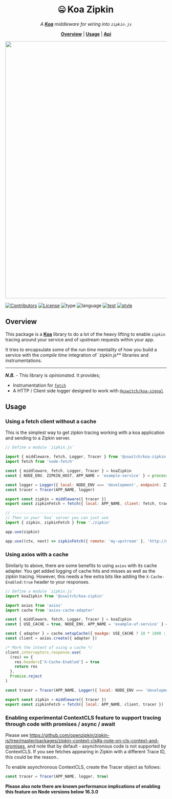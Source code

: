 <h1 align="center">🤐 Koa Zipkin</h1>

<p align="center">
  <i>
    A <b><a href="http://koajs.com">Koa</a></b> middleware for
    wiring into <code>zipkin.js</code>
  </i>
</p>

<p align="center">
  <b><a href="#overview">Overview</a></b>
  |
  <b><a href="#usage">Usage</a></b>
  |
  <b><a href="#api">Api</a></b>
</p>


<p align="center">
  <img src="screenshot.png" width="800">
</p>

[![Contributors](https://img.shields.io/badge/contributors-1-orange.svg?style=for-the-badge)](#contributors)
[![License](https://img.shields.io/github/license/mashape/apistatus.svg?style=for-the-badge)]()
![type](https://img.shields.io/badge/⚡-library-c45366.svg?style=for-the-badge)
![language](https://img.shields.io/badge/❤-Node-da776c.svg?style=for-the-badge)
[![test](https://img.shields.io/badge/🔬-Jest-e9a279.svg?style=for-the-badge)](https://facebook.github.io/jest/)
[![style](https://img.shields.io/badge/🎨-Standard-e4ca93.svg?style=for-the-badge)](https://standardjs.com)

## Overview

This package is a [**Koa**](http://koajs.com) library to do a lot of
the heavy lifting to enable `zipkin` tracing around your service and
of upstream requests within your app.

It tries to encapsulate some of the _run time_ mentality of how you
build a service with the _compile time_ integration of `zipkin.js**
libraries and instrumentations.

---

**_N.B._** - This library is _opinionated_. It provides;

+ Instrumentation for [`fetch`](https://github.com/openzipkin/zipkin-js/tree/master/packages/zipkin-instrumentation-fetch)
+ A HTTP / Client side logger designed to work with [`@uswitch/koa-signal`](https://github.com/uswitch/koa-core/tree/master/packages/koa-signal)

## Usage


### Using a fetch client without a cache

This is the simplest way to get zipkin tracing working with a koa
application and sending to a Zipkin server.

```js
// Define a module `zipkin.js`

import { middleware, fetch, Logger, Tracer } from '@uswitch/koa-zipkin'
import fetch from 'node-fetch'

const { middleware, fetch, Logger, Tracer } = koaZipkin
const { NODE_ENV, ZIPKIN_HOST, APP_NAME = 'example-service' } = process.env

const logger = Logger({ local: NODE_ENV === 'development', endpoint: ZIPKIN_HOST })
const tracer = Tracer(APP_NAME, logger)

export const zipkin = middleware({ tracer })
export const zipkinFetch = fetch({ local: APP_NAME, client: fetch, tracer })

// ----------------------------------------
// Then in your `koa` server you can just use
import { zipkin, zipkinFetch } from './zipkin'

app.use(zipkin)

app.use((ctx, next) => zipkinFetch({ remote: 'my-upstream' }, 'http://my-upstream'))
```

### Using axios with a cache

Similarly to above, there are some benefits to using `axios` with its
cache adapter. You get added logging of cache hits and misses as well
as the zipkin tracing. However, this needs a few extra bits like
adding the `X-Cache-Enabled:true` header to your responses.

```js
// Define a module `zipkin.js`
import koaZipkin from '@uswitch/koa-zipkin'

import axios from 'axios'
import cache from 'axios-cache-adapter'

const { middleware, fetch, Logger, Tracer } = koaZipkin
const { USE_CACHE = true, NODE_ENV, APP_NAME = 'example-uf-service' } = process.env

const { adapter } = cache.setupCache({ maxAge: USE_CACHE ? 10 * 1000 : 0 })
const client = axios.create({ adapter })

/* Mark the intent of using a cache */
client.interceptors.response.use(
  (res) => {
    res.headers['X-Cache-Enabled'] = true
    return res
  },
  Promise.reject
)

const tracer = Tracer(APP_NAME, Logger({ local: NODE_ENV === 'development' }))

export const zipkin = middleware({ tracer })
export const zipkinFetch = fetch({ local: APP_NAME, client, tracer })
```

### Enabling experimental ContextCLS feature to support tracing through code with promises / async / await

Please see https://github.com/openzipkin/zipkin-js/tree/master/packages/zipkin-context-cls#a-note-on-cls-context-and-promises, and note that by default - asynchronous code is not supported by ContextCLS. If you see fetches appearing in Zipkin with a different Trace ID, this could be the reason..

To enable asynchronous ContextCLS, create the Tracer object as follows:

```js
const tracer = Tracer(APP_NAME, logger, true)
```

**Please also note there are known performance implications of enabling this feature on Node versions below 16.3.0**

